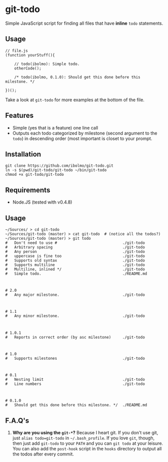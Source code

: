 git-todo
========

Simple JavaScript script for finding all files that have **inline** `todo` statements.

Usage
-----

	// file.js
	(function yourStuff(){
		
		// todo(ibolmo): Simple todo.
		otherCode();
		
		/* todo(ibolmo, 0.1.0): Should get this done before this milestone. */
		
	})();
	
Take a look at `git-todo` for more examples at the bottom of the file.

Features
--------
 * Simple (yes that is a feature) one line call
 * Outputs each todo categorized by milestone (second argument to the `todo`) in descending order (most important is closet to your prompt.


Installation
------------

	git clone https://github.com/ibolmo/git-todo.git
	ln -s $(pwd)/git-todo/git-todo ~/bin/git-todo 
	chmod +x git-todo/git-todo

Requirements
------------
 * Node.JS (tested with v0.4.8)

Usage
-----
	
	~/Sources/ > cd git-todo
	~/Sources/git-todo (master) > cat git-todo  # (notice all the todos?)
	~/Sources/git-todo (master) > git todo
	#   Don't need to use #                             ./git-todo 
	#   Arbitrary spacing                               ./git-todo 
	#   Any person                                      ./git-todo 
	#   uppercase is fine too                           ./git-todo 
	#   Supports old syntax                             ./git-todo 
	#   Supports multiline                              ./git-todo 
	#   Multiline, inlined */                           ./git-todo 
	#   Simple todo.                                    ./README.md
  # 
	# 2.0
	#   Any major milestone.                            ./git-todo 
  # 
	# 1.1
	#   Any minor milestone.                            ./git-todo 
  # 
	# 1.0.1
	#   Reports in correct order (by asc milestone)     ./git-todo 
  # 
	# 1.0
	#   Supports milestones                             ./git-todo 
  # 
	# 0.1
	#   Nesting limit                                   ./git-todo 
	#   Line numbers                                    ./git-todo 
  # 
	# 0.1.0
	#   Should get this done before this milestone. */  ./README.md

F.A.Q's
-------

1. **Why are you using the `git-*`?** Because I heart git. If you don't use git, just `alias todo=git-todo` in `~/.bash_profile`. If you love `git`, though, then just add `git-todo` to your `PATH` and you can `git todo` at your leisure. You can also add the `post-hook` script in the `hooks` directory to output all the todos after every commit.
